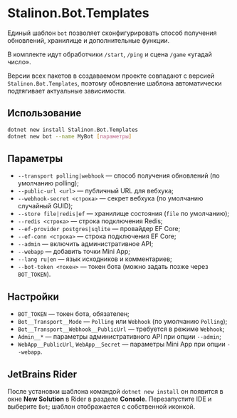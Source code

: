 # Stalinon.Bot.Templates

Единый шаблон `bot` позволяет сконфигурировать способ получения обновлений,
хранилище и дополнительные функции.

В комплекте идут обработчики `/start`, `/ping` и сцена `/game` «угадай число».

Версии всех пакетов в создаваемом проекте совпадают с версией `Stalinon.Bot.Templates`,
поэтому обновление шаблона автоматически подтягивает актуальные зависимости.

## Использование

```bash
dotnet new install Stalinon.Bot.Templates
dotnet new bot --name MyBot [параметры]
```

## Параметры

* `--transport polling|webhook` — способ получения обновлений (по умолчанию polling);
* `--public-url <url>` — публичный URL для вебхука;
* `--webhook-secret <строка>` — секрет вебхука (по умолчанию случайный GUID);
* `--store file|redis|ef` — хранилище состояния (`file` по умолчанию);
* `--redis <строка>` — строка подключения Redis;
* `--ef-provider postgres|sqlite` — провайдер EF Core;
* `--ef-conn <строка>` — строка подключения EF Core;
* `--admin` — включить административное API;
* `--webapp` — добавить точки Mini App;
* `--lang ru|en` — язык исходников и комментариев;
* `--bot-token <токен>` — токен бота (можно задать позже через `BOT_TOKEN`).

## Настройки

* `BOT_TOKEN` — токен бота, обязателен;
* `Bot__Transport__Mode` — `Polling` или `Webhook` (по умолчанию `Polling`);
* `Bot__Transport__Webhook__PublicUrl` — требуется в режиме `Webhook`;
* `Admin__*` — параметры административного API при опции `--admin`;
* `WebApp__PublicUrl`, `WebApp__Secret` — параметры Mini App при опции `--webapp`.

## JetBrains Rider

После установки шаблона командой `dotnet new install` он появится в окне **New Solution** в Rider в разделе **Console**.
Перезапустите IDE и выберите `Bot`; шаблон отображается с собственной иконкой.
